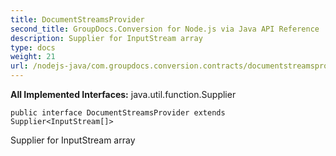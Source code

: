 ```yaml
---
title: DocumentStreamsProvider
second_title: GroupDocs.Conversion for Node.js via Java API Reference
description: Supplier for InputStream array
type: docs
weight: 21
url: /nodejs-java/com.groupdocs.conversion.contracts/documentstreamsprovider/
---
```

**All Implemented Interfaces:**
java.util.function.Supplier
```
public interface DocumentStreamsProvider extends Supplier<InputStream[]>
```

Supplier for InputStream array
